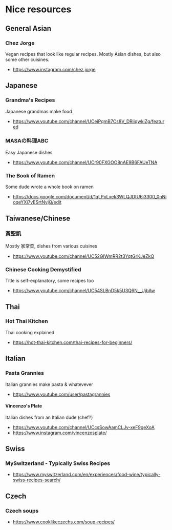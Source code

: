 # Nice resources

## General Asian
### Chez Jorge
Vegan recipes that look like regular recipes. Mostly Asian dishes, but also some other cuisines.
- https://www.instagram.com/chez.jorge


## Japanese
### Grandma's Recipes
Japanese grandmas make food
- https://www.youtube.com/channel/UCeiPqmB7Cs8V_DRiiqwkiZg/featured

### MASAの料理ABC 
Easy Japanese dishes
- https://www.youtube.com/channel/UCr90FXGOO8nAE9B6FAUeTNA

### The Book of Ramen
Some dude wrote a whole book on ramen
- https://docs.google.com/document/d/1qLPoLxek3WLQJDtU6i3300_0nNioqeYXi7vESrtNvjQ/edit

## Taiwanese/Chinese
### 黃聖凱
Mostly 家常菜, dishes from various cuisines
- https://www.youtube.com/channel/UC52GIWmRR2t3YqtGrKJeZkQ

### Chinese Cooking Demystified
Title is self-explanatory, some recipes too
- https://www.youtube.com/channel/UC54SLBnD5k5U3Q6N__UjbAw

## Thai
### Hot Thai Kitchen
Thai cooking explained
- https://hot-thai-kitchen.com/thai-recipes-for-beginners/


## Italian
### Pasta Grannies
Italian grannies make pasta & whatevever
- https://www.youtube.com/user/pastagrannies


#### Vincenzo's Plate
Italian dishes from an Italian dude (chef?)
- https://www.youtube.com/channel/UCcsSowAamCLJv-xeF9geXoA
- https://www.instagram.com/vincenzosplate/

## Swiss
### MySwitzerland - Typically Swiss Recipes
- https://www.myswitzerland.com/en/experiences/food-wine/typically-swiss-recipes-search/

## Czech
### Czech soups
- https://www.cooklikeczechs.com/soup-recipes/
